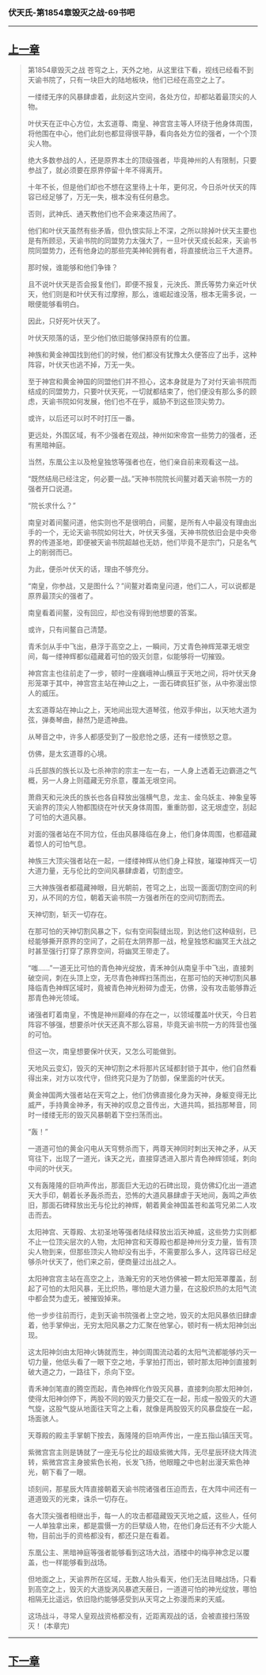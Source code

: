 ### 伏天氏-第1854章毁灭之战-69书吧

--------
[上一章](./7da8a53c9f9cd1928b6d97d44a7b8885.md)
--------


>
>
>
>第1854章毁灭之战
>苍穹之上，天外之地，从这里往下看，视线已经看不到天谕书院了，只有一块巨大的陆地板块，他们已经在高空之上了。
>
>一缕缕无序的风暴肆虐着，此刻这片空间，各处方位，却都站着最顶尖的人物。
>
>叶伏天在正中心方位，太玄道尊、南皇、神宫宫主等人环绕于他身体周围，将他围在中心，他们此刻也都显得很平静，看向各处方位的强者，一个个顶尖人物。
>
>绝大多数参战的人，还是原界本土的顶级强者，毕竟神州的人有限制，只要参战了，就必须要在原界停留十年不得离开。
>
>十年不长，但是他们却也不想在这里待上十年，更何况，今日杀叶伏天的阵容已经足够了，万无一失，根本没有任何悬念。
>
>否则，武神氏、通天教他们也不会来凑这热闹了。
>
>他们和叶伏天虽然有些矛盾，但仇恨实际上不深，之所以除掉叶伏天主要也是有所顾忌，天谕书院的同盟势力太强大了，一旦叶伏天成长起来，天谕书院同盟势力，还有他身边的那些完美神轮拥有者，将直接统治三千大道界。
>
>那时候，谁能够和他们争锋？
>
>且不说叶伏天是否会报复他们，即便不报复，元泱氏、萧氏等势力亲近叶伏天，他们则是和叶伏天有过摩擦，那么，谁崛起谁没落，根本无需多说，一眼便能够看明白。
>
>因此，只好死叶伏天了。
>
>叶伏天陨落的话，至少他们依旧能够保持原有的位置。
>
>神族和黄金神国找到他们的时候，他们都没有犹豫太久便答应了出手，这种阵容，叶伏天也逃不掉，万无一失。
>
>至于神宫和黄金神国的同盟他们并不担心，这本身就是为了对付天谕书院而结成的同盟势力，只要叶伏天死，一切就都结束了，他们便没有那么多的顾虑，天谕书院如何发展，他们也不在乎，威胁不到这些顶尖势力。
>
>或许，以后还可以时不时打压一番。
>
>更远处，外围区域，有不少强者在观战，神州如宋帝宫一些势力的强者，还有黑暗神庭。
>
>当然，东凰公主以及枪皇独悠等强者也在，他们亲自前来观看这一战。
>
>“既然结局已经注定，何必要一战。”天神书院院长间鳌对着天谕书院一方的强者开口说道。
>
>“院长求什么？”
>
>南皇对着间鳌问道，他实则也不是很明白，间鳌，是所有人中最没有理由出手的一个，无论天谕书院如何壮大，叶伏天多强，天神书院依旧会是中央帝界的传道圣地，即便被天谕书院超越也无妨，他们毕竟不是宗门，只是名气上的削弱而已。
>
>为此，便杀叶伏天的话，理由不够充分。
>
>“南皇，你参战，又是图什么？”间鳌对着南皇问道，他们二人，可以说都是原界最顶尖的强者了。
>
>南皇看着间鳌，没有回应，却也没有得到他想要的答案。
>
>或许，只有间鳌自己清楚。
>
>青禾剑从手中飞出，悬浮于高空之上，一瞬间，万丈青色神辉笼罩无垠空间，每一缕神辉都似蕴藏着可怕的毁灭剑意，似能够将一切摧毁。
>
>神宫宫主也往前走了一步，顿时一座巍峨神山横亘于天地之间，将叶伏天身形笼罩于其中，神宫宫主站在神山之上，一面石碑疯狂扩张，从中弥漫出惊人的威压。
>
>太玄道尊站在神山之上，天地间出现大道琴弦，他双手伸出，以天地大道为弦，弹奏琴曲，赫然乃是遗神曲。
>
>从琴音之中，许多人都感受到了一股悲怆之感，还有一缕愤怒之意。
>
>仿佛，是太玄道尊的心境。
>
>斗氏部族的族长以及七杀神宗的宗主一左一右，一人身上透着无边霸道之气概，另一人身上则蕴藏无穷杀意，覆盖无垠空间。
>
>萧鼎天和元泱氏的族长也各自释放出强横气息，龙主、金乌妖主、神象皇等天谕界的顶尖人物都围绕在叶伏天身体周围，重重防御，这无垠虚空，刮起了可怕的大道风暴。
>
>对面的强者站在不同方位，任由风暴降临在身上，他们身体周围，也都蕴藏着惊人的可怕气息。
>
>神族三大顶尖强者站在一起，一缕缕神辉从他们身上释放，璀璨神辉灭一切大道力量，无与伦比的空间风暴肆虐着，切割虚空。
>
>三大神族强者都蕴藏神眼，目光朝前，苍穹之上，出现一面面切割空间的利刃，从不同的方位，朝着天谕书院一方强者所在的空间切割而去。
>
>天神切割，斩灭一切存在。
>
>在那可怕的天神切割风暴之下，似有空间裂缝出现，到达他们这种级别，已经能够撕开原界的空间了，之前在太阴界那一战，枪皇独悠和幽冥王大战之时甚至强行打穿了原界空间，将幽冥王带走了。
>
>“嗤……”一道无比可怕的青色神光绽放，青禾神剑从南皇手中飞出，直接刺破空间，刺在头顶上空，无尽青色神辉扫荡而出，在那可怕的天神切割风暴降临青色神辉区域时，竟被青色神光粉碎为虚无，仿佛，没有攻击能够靠近那青色神光领域。
>
>诸强者盯着南皇，不愧是神州巅峰的存在之一，以领域覆盖叶伏天，今日若阵容不够强，想要杀叶伏天还真不那么容易，毕竟天谕书院一方的阵营也强的可怕。
>
>但这一次，南皇想要保叶伏天，又怎么可能做到。
>
>天地风云变幻，毁灭的天神切割之术将那片区域都封锁于其中，他们自然看得出来，对方以攻代守，但终究只是为了防御，保里面的叶伏天。
>
>黄金神国两大强者站在天穹之上，他们仿佛直接化身为天神，身躯变得无比威严，手持黄金神矛，有天神的叹息之音传出，大道共鸣，抵挡那琴音，同时一缕缕无形的毁灭风暴朝着下空扫荡而出。
>
>“轰！”
>
>一道道可怕的黄金闪电从天穹劈杀而下，两尊天神同时刺出天神之矛，从天穹往下，出现了一道光，诛天之光，直接穿透进入那片青色神辉领域，刺向中间的叶伏天。
>
>又有轰隆隆的巨响声传出，那面巨大无边的石碑出现，竟仿佛幻化出一道遮天大手印，朝着长矛轰杀而去，恐怖的大道风暴肆虐于天地间，轰鸣之声依旧，那面石碑释放出无与伦比的神辉，朝着黄金神国盖苍和盖穹兄弟二人攻击而去。
>
>太阳神宫、天尊殿、太初圣地等强者陆续释放出滔天神威，这些势力实则都不止一位顶尖层次的人物，太阳神宫和天尊殿也都是神州分支力量，皆有顶尖人物到来，但那些顶尖人物却没有出手，不需要那么多人，这阵容已经足够杀叶伏天了，他们来之前，便商量过出战之人。
>
>太阳神宫宫主站在高空之上，浩瀚无穷的天地仿佛被一颗太阳笼罩覆盖，刮起了可怕的太阳风暴，无比炽热，哪怕是大道力量，在这股炽热的太阳气流中都会焚为虚无，被摧毁掉来。
>
>他一步步往前而行，走到天谕书院强者上空之地，毁灭的太阳风暴依旧肆虐着，他手掌伸出，无穷太阳风暴之力汇聚在他掌心，顿时有一柄太阳神剑出现。
>
>这太阳神剑由太阳神火铸就而生，神剑周围流动着的太阳气流都能够灼灭一切力量，他低头看了一眼下空之地，手掌拍打而出，顿时那太阳神剑直接刺破大道之力，一路往下，杀向下空。
>
>青禾神剑笔直的腾空而起，青色神辉化作毁灭风暴，直接刺向那太阳神剑，使得太阳神剑停下，两股不同的毁灭力量交汇在一起，形成一股毁灭的大道气旋，这股气旋从地面往天穹之上看，就像是两股毁灭的风暴盘旋在一起，场面骇人。
>
>天尊殿的殿主手掌朝下按去，轰隆隆的巨响声传出，一座五指山镇压天穹。
>
>紫微宫宫主则是铸就了一座无与伦比的超级紫微大阵，无尽星辰环绕大阵流转，紫微宫宫主身披紫色长袍，长发飞扬，他眼瞳之中也射出漫天紫色神光，朝下看了一眼。
>
>顷刻间，那星辰大阵直接朝着天谕书院诸强者压迫而去，在大阵中间还有一道道毁灭的光束，诛杀一切存在。
>
>各大顶尖强者相继出手，每一人的攻击都蕴藏毁天灭地之威，这些人，任何一人单独拿出来，都是震慑一方的巨擘级人物，在他们身后还有不少大能人物，目前出手的资格都没有，都还只是在看着。
>
>东凰公主、黑暗神庭等强者能够看到这场大战，酒楼中的梅亭神念足以覆盖，也一样能够看到战场。
>
>但地面之上，天谕界所在区域，无数人抬头看天，他们无法目睹战场，只看到高空之上，毁灭的大道旋涡风暴遮天蔽日，一道道可怕的神光绽放，哪怕相隔无比遥远，依旧隐约能够感受到从天穹之上弥漫而来的天威。
>
>这场战斗，寻常人皇观战资格都没有，近距离观战的话，会被直接扫荡毁灭！
>(本章完)
>
>

--------
[下一章](./9c8fea65da3ecdd21abcf9fdd4d09dec.md)
--------
